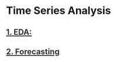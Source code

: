 # Time Series Analysis


## [<span style='color:#333333'>1. EDA:</span>](file:///media/mosaab/Volume/Personal/Development/Courses%20Docs/Data%20Science/00_Code/5_EDA.html) 


## [<span style='color:#333333'>2. Forecasting</span>](file:///media/mosaab/Volume/Personal/Development/Courses%20Docs/Data%20Science/00_Code/8_Models.html) 










































